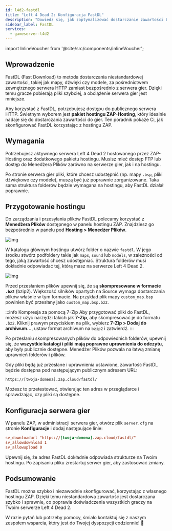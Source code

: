 ```yaml
---
id: l4d2-fastdl
title: "Left 4 Dead 2: Konfiguracja FastDL"
description: "Dowiedz się, jak zoptymalizować dostarczanie zawartości Left 4 Dead 2 za pomocą FastDL, korzystając z hostingu ZAP-Hosting, aby przyspieszyć pobieranie i zmniejszyć obciążenie serwera → Sprawdź teraz"
sidebar_label: FastDL
services:
  - gameserver-l4d2
---
```


import InlineVoucher from '@site/src/components/InlineVoucher';


## Wprowadzenie

FastDL (Fast Download) to metoda dostarczania niestandardowej zawartości, takiej jak mapy, dźwięki czy modele, za pośrednictwem zewnętrznego serwera HTTP zamiast bezpośrednio z serwera gier. Dzięki temu gracze pobierają pliki szybciej, a obciążenie serwera gier jest mniejsze.

Aby korzystać z FastDL, potrzebujesz dostępu do publicznego serwera HTTP. Świetnym wyborem jest **pakiet hostingu ZAP-Hosting**, który idealnie nadaje się do dostarczania zawartości do gier. Ten poradnik pokaże Ci, jak skonfigurować FastDL korzystając z hostingu ZAP.

<InlineVoucher />

## Wymagania

Potrzebujesz aktywnego serwera Left 4 Dead 2 hostowanego przez ZAP-Hosting oraz dodatkowego pakietu hostingu. Musisz mieć dostęp FTP lub dostęp do Menedżera Plików zarówno na serwerze gier, jak i na hostingu.

Po stronie serwera gier pliki, które chcesz udostępnić (np. mapy `.bsp`, pliki dźwiękowe czy modele), muszą być już poprawnie zorganizowane. Taka sama struktura folderów będzie wymagana na hostingu, aby FastDL działał poprawnie.

## Przygotowanie hostingu

Do zarządzania i przesyłania plików FastDL polecamy korzystać z **Menedżera Plików** dostępnego w panelu hostingu ZAP. Znajdziesz go bezpośrednio w panelu pod **Hosting > Menedżer Plików**.

![img](https://screensaver01.zap-hosting.com/index.php/s/dptRwGTgL6bHXrE/preview)

W katalogu głównym hostingu utwórz folder o nazwie `fastdl`. W jego środku stwórz podfoldery takie jak `maps`, `sound` lub `models`, w zależności od tego, jaką zawartość chcesz udostępniać. Struktura folderów musi dokładnie odpowiadać tej, którą masz na serwerze Left 4 Dead 2.

![img](https://screensaver01.zap-hosting.com/index.php/s/beCCJPFT5si3wRZ/preview)

Przed przesłaniem plików upewnij się, że są **skompresowane w formacie `.bz2`** (bzip2). Większość silników opartych na Source wymaga dostarczania plików właśnie w tym formacie. Na przykład plik mapy `custom_map.bsp` powinien być przesłany jako `custom_map.bsp.bz2`.

:::info Kompresja za pomocą 7-Zip
Aby przygotować pliki do FastDL, możesz użyć narzędzi takich jak **7-Zip**, aby skompresować je do formatu `.bz2`. Kliknij prawym przyciskiem na plik, wybierz **7-Zip > Dodaj do archiwum...**, ustaw format archiwum na `bzip2` i zatwierdź.
:::

Po przesłaniu skompresowanych plików do odpowiednich folderów, upewnij się, że **wszystkie katalogi i pliki mają poprawne uprawnienia do odczytu**, aby były publicznie dostępne. Menedżer Plików pozwala na łatwą zmianę uprawnień folderów i plików.

Gdy pliki będą już przesłane i uprawnienia ustawione, zawartość FastDL będzie dostępna pod następującym publicznym adresem URL:

```
https://[twoja-domena].zap.cloud/fastdl/
```

Możesz to przetestować, otwierając ten adres w przeglądarce i sprawdzając, czy pliki są dostępne.

## Konfiguracja serwera gier

W panelu ZAP, w administracji serwera gier, otwórz plik `server.cfg` na stronie **Konfiguracje** i dodaj następujące linie:

```cfg
sv_downloadurl "https://[twoja-domena].zap.cloud/fastdl/"
sv_allowdownload 1
sv_allowupload 0
```

Upewnij się, że adres FastDL dokładnie odpowiada strukturze na Twoim hostingu. Po zapisaniu pliku zrestartuj serwer gier, aby zastosować zmiany.

## Podsumowanie

FastDL można szybko i niezawodnie skonfigurować, korzystając z własnego hostingu ZAP. Dzięki temu niestandardowa zawartość jest dostarczana szybko i sprawnie, co poprawia doświadczenia wszystkich graczy na Twoim serwerze Left 4 Dead 2.

W razie pytań lub potrzeby pomocy, śmiało kontaktuj się z naszym zespołem wsparcia, który jest do Twojej dyspozycji codziennie! 🙂

<InlineVoucher />